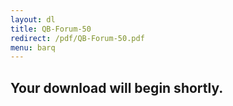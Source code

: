 ```yaml
---
layout: dl
title: QB-Forum-50
redirect: /pdf/QB-Forum-50.pdf
menu: barq
---
```

## Your download will begin shortly.
